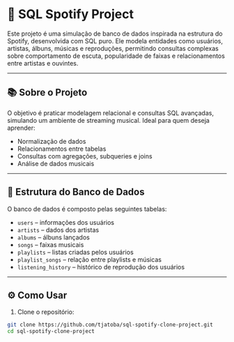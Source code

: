 # 🎵 SQL Spotify Project

Este projeto é uma simulação de banco de dados inspirada na estrutura do Spotify, desenvolvida com SQL puro. Ele modela entidades como usuários, artistas, álbuns, músicas e reproduções, permitindo consultas complexas sobre comportamento de escuta, popularidade de faixas e relacionamentos entre artistas e ouvintes.

---

## 📚 Sobre o Projeto

O objetivo é praticar modelagem relacional e consultas SQL avançadas, simulando um ambiente de streaming musical. Ideal para quem deseja aprender:

- Normalização de dados
- Relacionamentos entre tabelas
- Consultas com agregações, subqueries e joins
- Análise de dados musicais

---

## 🧱 Estrutura do Banco de Dados

O banco de dados é composto pelas seguintes tabelas:

- `users` – informações dos usuários
- `artists` – dados dos artistas
- `albums` – álbuns lançados
- `songs` – faixas musicais
- `playlists` – listas criadas pelos usuários
- `playlist_songs` – relação entre playlists e músicas
- `listening_history` – histórico de reprodução dos usuários

---

## ⚙️ Como Usar

1. Clone o repositório:

```bash
git clone https://github.com/tjatoba/sql-spotify-clone-project.git
cd sql-spotify-clone-project
